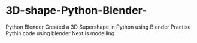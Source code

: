 # 3D-shape-Python-Blender-
Python
Blender
Created a 3D Supershape in Python  using Blender
Practise Pythin code using blender
Next is modelling
